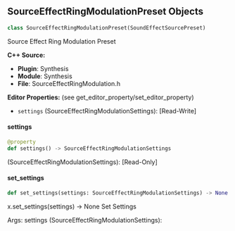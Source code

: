 ## SourceEffectRingModulationPreset Objects

```python
class SourceEffectRingModulationPreset(SoundEffectSourcePreset)
```

Source Effect Ring Modulation Preset

**C++ Source:**

- **Plugin**: Synthesis
- **Module**: Synthesis
- **File**: SourceEffectRingModulation.h

**Editor Properties:** (see get_editor_property/set_editor_property)

- ``settings`` (SourceEffectRingModulationSettings):  [Read-Write]

<a id="unreal.SourceEffectRingModulationPreset.settings"></a>

#### settings

```python
@property
def settings() -> SourceEffectRingModulationSettings
```

(SourceEffectRingModulationSettings):  [Read-Only]

<a id="unreal.SourceEffectRingModulationPreset.set_settings"></a>

#### set_settings

```python
def set_settings(settings: SourceEffectRingModulationSettings) -> None
```

x.set_settings(settings) -> None
Set Settings

Args:
    settings (SourceEffectRingModulationSettings):

<a id="unreal.SourceEffectSimpleDelayPreset"></a>